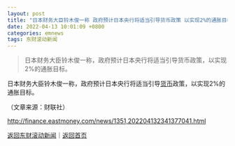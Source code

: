 ```yaml
---
layout: post
title: "日本财务大臣铃木俊一称 政府预计日本央行将适当引导货币政策 以实现2%的通胀目标"
date: 2022-04-13 10:01:09 +0800
categories: emnews
tags: 东财滚动新闻
---
```

> 日本财务大臣铃木俊一称，政府预计日本央行将适当引导货币政策，以实现2%的通胀目标。

<p>日本财务大臣铃木俊一称，政府预计日本央行将适当引导<span id="Info.3326"><a href="http://data.eastmoney.com/cjsj/hbgyl.html" class="infokey">货币</a></span>政策，以实现2%的通胀目标。</p><p class="em_media">（文章来源：财联社）</p>

<http://finance.eastmoney.com/news/1351,202204132341377041.html>

[返回东财滚动新闻](//finews.withounder.com/emnews/)｜[返回首页](//finews.withounder.com/)